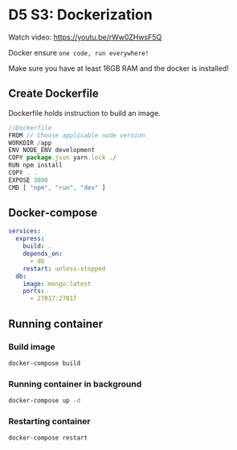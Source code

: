 # D5 S3: Dockerization

Watch video: https://youtu.be/rWw0ZHwsF5Q

Docker ensure `one code, run everywhere!`

Make sure you have at least 16GB RAM and the docker is installed!

## Create Dockerfile
Dockerfile holds instruction to build an image.
```js
//Dockerfile
FROM // Choose applicable node version
WORKDIR /app
ENV NODE_ENV development
COPY package.json yarn.lock ./
RUN npm install
COPY . .
EXPOSE 3000
CMD [ "npm", "run", "dev" ]
```

## Docker-compose
```yaml
services:
  express:
    build: .
    depends_on:
      - db
    restart: unless-stopped
  db:
    image: mongo:latest
    ports:
      - 27017:27017
```

## Running container
### Build image
```sh
docker-compose build
```
### Running container in background
```sh
docker-compose up -d
```
### Restarting container
```sh
docker-compose restart
```